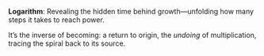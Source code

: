 **Logarithm**: Revealing the hidden time behind growth—unfolding how many steps it takes to reach power.

It’s the inverse of becoming: a return to origin, the _undoing_ of multiplication, tracing the spiral back to its source.